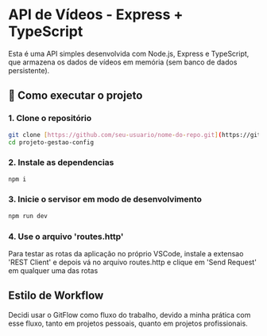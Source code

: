 # API de Vídeos - Express + TypeScript

Esta é uma API simples desenvolvida com Node.js, Express e TypeScript, que armazena os dados de vídeos em memória (sem banco de dados persistente).

## 🚀 Como executar o projeto

### 1. Clone o repositório

```bash
git clone [https://github.com/seu-usuario/nome-do-repo.git](https://github.com/joelrodriguesvieira/projeto-gestao-config.git)
cd projeto-gestao-config
```

### 2. Instale as dependencias

```bash
npm i
```

### 3. Inicie o servisor em modo de desenvolvimento
```bash
npm run dev
```

### 4. Use o arquivo 'routes.http'

Para testar as rotas da aplicação no próprio VSCode, instale a extensao 'REST Client' e depois vá no arquivo routes.http e clique em 'Send Request' em qualquer uma das rotas


## Estilo de Workflow

Decidi usar o GitFlow como fluxo do trabalho, devido a minha prática com esse fluxo, tanto em projetos pessoais, quanto em projetos profissionais.
